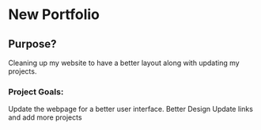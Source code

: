 # New Portfolio

## Purpose?
Cleaning up my website to have a better layout along with updating my projects.


### Project Goals:
Update the webpage for a better user interface.
Better Design
Update links and add more projects